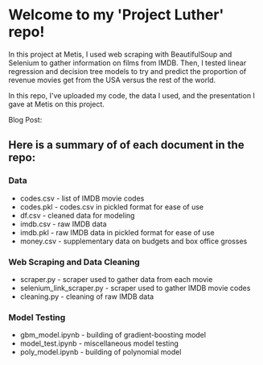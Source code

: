 # Welcome to my 'Project Luther' repo!   

In this project at Metis, I used web scraping with BeautifulSoup and Selenium to gather information on films from IMDB. Then, I tested linear regression and decision tree models to try and predict the proportion of revenue movies get from the USA versus the rest of the world.   

In this repo, I've uploaded my code, the data I used, and the presentation I gave at Metis on this project.  
  
Blog Post:  
  
## Here is a summary of of each document in the repo:   

### Data
* codes.csv - list of IMDB movie codes
* codes.pkl - codes.csv in pickled format for ease of use
* df.csv - cleaned data for modeling
* imdb.csv - raw IMDB data
* imdb.pkl - raw IMDB data in pickled format for ease of use
* money.csv - supplementary data on budgets and box office grosses
  
### Web Scraping and Data Cleaning
* scraper.py - scraper used to gather data from each movie
* selenium_link_scraper.py - scraper used to gather IMDB movie codes
* cleaning.py - cleaning of raw IMDB data
  
### Model Testing
* gbm_model.ipynb - building of gradient-boosting model
* model_test.ipynb - miscellaneous model testing
* poly_model.ipynb - building of polynomial model
